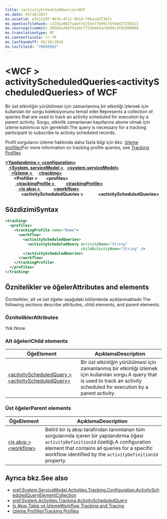 ```yaml
---
title: <activityScheduledQueries>WCF
ms.date: 03/30/2017
ms.assetid: e351329f-9676-4f11-9b19-f4bac82f36fc
ms.openlocfilehash: c2281a9027aabfc5255ef7b09176f60d1725b522
ms.sourcegitcommit: 205b9a204742e9c77256d43ac9d94c3f82909808
ms.translationtype: MT
ms.contentlocale: tr-TR
ms.lasthandoff: 09/10/2019
ms.locfileid: "70850502"
---
```

# <a name="activityscheduledqueries-of-wcf"></a><span data-ttu-id="10a0e-102">\<WCF > activityScheduledQueries</span><span class="sxs-lookup"><span data-stu-id="10a0e-102">\<activityScheduledQueries> of WCF</span></span>
<span data-ttu-id="10a0e-103">Bir üst etkinliğin yürütülmesi için zamanlanmış bir etkinliği izlemek için kullanılan bir sorgu koleksiyonunu temsil eder.</span><span class="sxs-lookup"><span data-stu-id="10a0e-103">Represents a collection of queries that are used to track an activity scheduled for execution by a parent activity.</span></span> <span data-ttu-id="10a0e-104">Sorgu, etkinlik zamanlanan kayıtlarına abone olmak için izleme katılımcısı için gereklidir.</span><span class="sxs-lookup"><span data-stu-id="10a0e-104">The query is necessary for a tracking participant to subscribe to activity scheduled records.</span></span>  
  
<span data-ttu-id="10a0e-105">Profil sorgularını izleme hakkında daha fazla bilgi için bkz. [Izleme profilleri](../../../windows-workflow-foundation/tracking-profiles.md)</span><span class="sxs-lookup"><span data-stu-id="10a0e-105">For more information on tracking profile queries, see [Tracking Profiles](../../../windows-workflow-foundation/tracking-profiles.md)</span></span>  
  
<span data-ttu-id="10a0e-106">[ **\<Yapılandırma >** ](../configuration-element.md)</span><span class="sxs-lookup"><span data-stu-id="10a0e-106">[**\<configuration>**](../configuration-element.md)</span></span>\
<span data-ttu-id="10a0e-107">&nbsp;&nbsp;[ **\<System. serviceModel >** ](system-servicemodel.md)</span><span class="sxs-lookup"><span data-stu-id="10a0e-107">&nbsp;&nbsp;[**\<system.serviceModel>**](system-servicemodel.md)</span></span>\
<span data-ttu-id="10a0e-108">&nbsp;&nbsp;&nbsp;&nbsp;[ **\<İzleme >** ](tracking-of-wcf.md)</span><span class="sxs-lookup"><span data-stu-id="10a0e-108">&nbsp;&nbsp;&nbsp;&nbsp;[**\<tracking>**](tracking-of-wcf.md)</span></span>\
<span data-ttu-id="10a0e-109">&nbsp;&nbsp;&nbsp;&nbsp;&nbsp;&nbsp; **\<Profiller >** </span><span class="sxs-lookup"><span data-stu-id="10a0e-109">&nbsp;&nbsp;&nbsp;&nbsp;&nbsp;&nbsp;**\<profiles>**</span></span>\
<span data-ttu-id="10a0e-110">&nbsp;&nbsp;&nbsp;&nbsp;&nbsp;&nbsp;&nbsp;&nbsp;[ **\<trackingProfile >** ](trackingprofile-of-wcf.md)</span><span class="sxs-lookup"><span data-stu-id="10a0e-110">&nbsp;&nbsp;&nbsp;&nbsp;&nbsp;&nbsp;&nbsp;&nbsp;[**\<trackingProfile>**](trackingprofile-of-wcf.md)</span></span>\
<span data-ttu-id="10a0e-111">&nbsp;&nbsp;&nbsp;&nbsp;&nbsp;&nbsp;&nbsp;&nbsp;&nbsp;&nbsp;[ **\<iş akışı >** ](workflow-of-wcf.md)</span><span class="sxs-lookup"><span data-stu-id="10a0e-111">&nbsp;&nbsp;&nbsp;&nbsp;&nbsp;&nbsp;&nbsp;&nbsp;&nbsp;&nbsp;[**\<workflow>**](workflow-of-wcf.md)</span></span>\
<span data-ttu-id="10a0e-112">&nbsp;&nbsp;&nbsp;&nbsp;&nbsp;&nbsp;&nbsp;&nbsp;&nbsp;&nbsp;&nbsp;&nbsp; **\<activityScheduledQueries >**</span><span class="sxs-lookup"><span data-stu-id="10a0e-112">&nbsp;&nbsp;&nbsp;&nbsp;&nbsp;&nbsp;&nbsp;&nbsp;&nbsp;&nbsp;&nbsp;&nbsp;**\<activityScheduledQueries>**</span></span>  
  
## <a name="syntax"></a><span data-ttu-id="10a0e-113">Sözdizimi</span><span class="sxs-lookup"><span data-stu-id="10a0e-113">Syntax</span></span>  
  
```xml  
<tracking>
  <profiles>
    <trackingProfile name="Name">
      <workflow>
        <activityScheduledQueries>
          <activityScheduledQuery activityName="String"
                                  childActivityName="String" />
        </activityScheduledQueries>
      </workflow>
    </trackingProfile>
  </profiles>
</tracking>
```  
  
## <a name="attributes-and-elements"></a><span data-ttu-id="10a0e-114">Öznitelikler ve öğeler</span><span class="sxs-lookup"><span data-stu-id="10a0e-114">Attributes and elements</span></span>  

<span data-ttu-id="10a0e-115">Öznitelikler, alt ve üst öğeler aşağıdaki bölümlerde açıklanmaktadır.</span><span class="sxs-lookup"><span data-stu-id="10a0e-115">The following sections describe attributes, child elements, and parent elements.</span></span>  
  
### <a name="attributes"></a><span data-ttu-id="10a0e-116">Öznitelikler</span><span class="sxs-lookup"><span data-stu-id="10a0e-116">Attributes</span></span>  

<span data-ttu-id="10a0e-117">Yok.</span><span class="sxs-lookup"><span data-stu-id="10a0e-117">None.</span></span>  
  
### <a name="child-elements"></a><span data-ttu-id="10a0e-118">Alt öğeleri</span><span class="sxs-lookup"><span data-stu-id="10a0e-118">Child elements</span></span>  
  
|<span data-ttu-id="10a0e-119">Öğe</span><span class="sxs-lookup"><span data-stu-id="10a0e-119">Element</span></span>|<span data-ttu-id="10a0e-120">Açıklama</span><span class="sxs-lookup"><span data-stu-id="10a0e-120">Description</span></span>|  
|-------------|-----------------|  
|[<span data-ttu-id="10a0e-121">\<activityScheduledQuery ></span><span class="sxs-lookup"><span data-stu-id="10a0e-121">\<activityScheduledQuery></span></span>](activityscheduledquery-of-wcf.md)|<span data-ttu-id="10a0e-122">Bir üst etkinliğin yürütülmesi için zamanlanmış bir etkinliği izlemek için kullanılan sorgu.</span><span class="sxs-lookup"><span data-stu-id="10a0e-122">A query that is used to track an activity scheduled for execution by a parent activity.</span></span>|  
  
### <a name="parent-elements"></a><span data-ttu-id="10a0e-123">Üst öğeler</span><span class="sxs-lookup"><span data-stu-id="10a0e-123">Parent elements</span></span>  
  
|<span data-ttu-id="10a0e-124">Öğe</span><span class="sxs-lookup"><span data-stu-id="10a0e-124">Element</span></span>|<span data-ttu-id="10a0e-125">Açıklama</span><span class="sxs-lookup"><span data-stu-id="10a0e-125">Description</span></span>|  
|-------------|-----------------|  
|[<span data-ttu-id="10a0e-126">\<iş akışı ></span><span class="sxs-lookup"><span data-stu-id="10a0e-126">\<workflow></span></span>](../windows-workflow-foundation/workflow.md)|<span data-ttu-id="10a0e-127">Belirli bir iş akışı tarafından tanımlanan tüm sorgularında içeren bir yapılandırma öğesi `activityDefinitionId` özelliği.</span><span class="sxs-lookup"><span data-stu-id="10a0e-127">A configuration element that contains all queries for a specific workflow identified by the `activityDefinitionId` property.</span></span>|  
  
## <a name="see-also"></a><span data-ttu-id="10a0e-128">Ayrıca bkz.</span><span class="sxs-lookup"><span data-stu-id="10a0e-128">See also</span></span>

- <xref:System.ServiceModel.Activities.Tracking.Configuration.ActivityScheduledQueryElementCollection>
- <xref:System.Activities.Tracking.ActivityScheduledQuery>
- [<span data-ttu-id="10a0e-129">İş Akışı Takip ve İzleme</span><span class="sxs-lookup"><span data-stu-id="10a0e-129">Workflow Tracking and Tracing</span></span>](../../../windows-workflow-foundation/workflow-tracking-and-tracing.md)
- [<span data-ttu-id="10a0e-130">İzleme Profilleri</span><span class="sxs-lookup"><span data-stu-id="10a0e-130">Tracking Profiles</span></span>](../../../windows-workflow-foundation/tracking-profiles.md)
